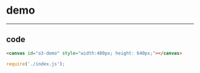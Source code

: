 # demo

-----

## code

```html
<canvas id="o3-demo" style="width:480px; height: 640px;"></canvas>


```

```js
require('./index.js');

```
